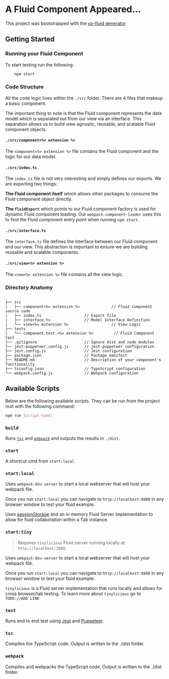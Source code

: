 # A Fluid Component Appeared...

This project was bootstrapped with the [yo-fluid generator](...)

## Getting Started

### Running your Fluid Component

To start testing run the following:

```bash
    npm start
```

### Code Structure

All the code logic lives within the `./src` folder. There are 4 files that makeup a basic component.

The important thing to note is that the Fluid component represents the data model which is separated out from our view via an interface. This separation allows us to build view agnostic, reusable, and scalable Fluid component objects.

#### `./src/component<%= extension %>`

The `component<%= extension %>` file contains the Fluid component and the logic for our data model.

#### `./src/index.ts`

The `index.ts` file is not very interesting and simply defines our exports. We are exporting two things:

**The Fluid component itself** which allows other packages to consume the Fluid component object directly.

**The `fluidExport`** which points to our Fluid component factory is used for dynamic Fluid component loading. Our `webpack-component-loader` uses this to find the Fluid component entry point when running `npm start`.

#### `./src/interface.ts`

The `interface.ts` file defines the interface between our Fluid component and our view. This abstraction is important to ensure we are building reusable and scalable components.

#### `./src/view<%= extension %>`

The `view<%= extension %>` file contains all the view logic.

### Directory Anatomy

```text
.
├── src
|   ├── component<%= extension %>              // Fluid Component source code
|   ├── index.ts                   // Export file
|   ├── interface.ts               // Model Interface Definition
|   └── view<%= extension %>                   // View Logic
├── tests
|   └── component.test.<%= extension %>         // Fluid Component test
├── .gitignore                     // Ignore dist and node_modules
├── jest-puppeteer.config.js       // jest-puppeteer configuration
├── jest.config.js                 // Jest configuration
├── package.json                   // Package manifest
├── README.md                      // Description of your component's functionality
├── tsconfig.json                  // TypeScript configuration
└── webpack.config.js              // Webpack configuration
```

## Available Scripts

Below are the following available scripts. They can be run from the project root with the following command:

```bash
npm run [script-name]
```

### `build`

Runs [`tsc`](###-tsc) and [`webpack`](###-webpack) and outputs the results in `./dist`.

### `start`

A shortcut cmd from `start:local`

### `start:local`

Uses `webpack-dev-server` to start a local webserver that will host your webpack file.

Once you run `start:local` you can navigate to `http://localhost:8080` in any browser window to test your fluid example.

Uses [sessionStorage](https://developer.mozilla.org/en-US/docs/Web/API/Window/sessionStorage) and an in memory Fluid Server implementation to allow for fluid collaboration within a Tab instance.

### `start:tiny`

> Requires `tinylicious` Fluid server running locally at `http://localhost:3000`.

Uses `webpack-dev-server` to start a local webserver that will host your webpack file.

Once you run `start:local` you can navigate to `http://localhost:8080` in any browser window to test your fluid example.

`tinylicious` is a Fluid server implementation that runs locally and
allows for cross browser/tab testing. To learn more about `tinylicious` go to `TODO://ADD LINK`

### `test`

Runs end to end test using [Jest](https://jestjs.io/) and [Puppeteer](https://github.com/puppeteer/puppeteer/).

### `tsc`

Compiles the TypeScript code. Output is written to the ./dist folder.

### `webpack`

Compiles and webpacks the TypeScript code. Output is written to the ./dist folder.
